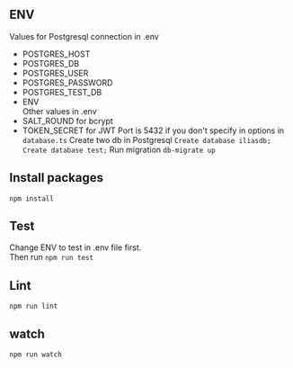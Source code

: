 
## ENV
Values for Postgresql connection in .env
- POSTGRES_HOST
- POSTGRES_DB
- POSTGRES_USER
- POSTGRES_PASSWORD
- POSTGRES_TEST_DB
- ENV  
Other values in .env
- SALT_ROUND for bcrypt
- TOKEN_SECRET for JWT
Port is 5432 if you don't specify in options in `database.ts`
Create two db in Postgresql
`Create database iliasdb;`
`Create database test;` 
Run migration
`db-migrate up`
## Install packages
`npm install`  
## Test
Change ENV to test in .env file first.    
Then run `npm run test`
## Lint
`npm run lint`
## watch
`npm run watch`
